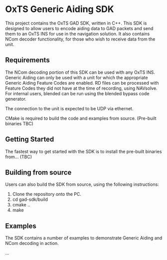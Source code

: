 # OxTS Generic Aiding SDK

This project contains the OxTS GAD SDK, written in C++. This SDK is designed to allow users to encode aiding data to GAD packets and send them to an OxTS INS for use in the navigation solution. It also contains NCom decoder functionality, for those who wish to receive data from the unit.

## Requirements

The NCom decoding portion of this SDK can be used with any OxTS INS. Generic Aiding can only be used with a unit for which the appropriate Generic Aiding Feature Codes are enabled. RD files can be processed with Feature Codes they did not have at the time of recording, using NAVsolve. For internal users, blended can be run using the blended bypass code generator. 

The connection to the unit is expected to be UDP via ethernet.

CMake is required to build the code and examples from source. (Pre-built binaries TBC)

## Getting Started

The fastest way to get started with the SDK is to install the pre-built binaries from... (TBC)

## Building from source

Users can also build the SDK from source, using the following instructions:

1. Clone the repository onto the PC.
2. cd gad-sdk/build 
3. cmake ..
4. make

## Examples

The SDK contains a number of examples to demonstrate Generic Aiding and NCom decoding in action. 


...
